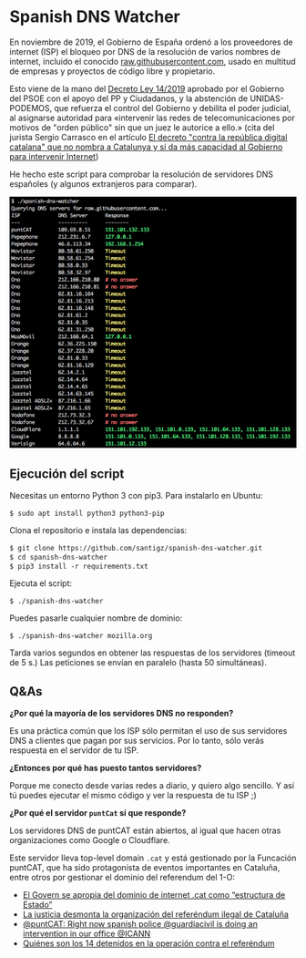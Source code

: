 # Spanish DNS Watcher

En noviembre de 2019, el Gobierno de España ordenó a los proveedores de internet (ISP) el bloqueo por DNS de la resolución de varios nombres de internet, incluido el conocido [raw.githubusercontent.com](raw.githubusercontent.com), usado en multitud de empresas y proyectos de código libre y propietario.

Esto viene de la mano del [Decreto Ley 14/2019](https://boe.es/boe/dias/2019/11/05/pdfs/BOE-A-2019-15790.pdf) aprobado por el Gobierno del PSOE con el apoyo del PP y Ciudadanos, y la abstención de UNIDAS-PODEMOS, que refuerza el control del Gobierno y debilita el poder judicial, al asignarse autoridad para «intervenir las redes de telecomunicaciones por motivos de "orden público" sin que un juez le autorice a ello.» (cita del jurista Sergio Carrasco en el artículo [El decreto "contra la república digital catalana" que no nombra a Catalunya y sí da más capacidad al Gobierno para intervenir Internet](https://www.eldiario.es/tecnologia/Claves-decreto-intervenir-Intervenir-miercoles_0_967653357.html))

He hecho este script para comprobar la resolución de servidores DNS españoles (y algunos extranjeros para comparar).

![Script in action](screenshot.png)


## Ejecución del script

Necesitas un entorno Python 3 con pip3. Para instalarlo en Ubuntu:

    $ sudo apt install python3 python3-pip

Clona el repositorio e instala las dependencias:

    $ git clone https://github.com/santigz/spanish-dns-watcher.git
    $ cd spanish-dns-watcher
    $ pip3 install -r requirements.txt

Ejecuta el script:

    $ ./spanish-dns-watcher

Puedes pasarle cualquier nombre de dominio:

    $ ./spanish-dns-watcher mozilla.org

Tarda varios segundos en obtener las respuestas de los servidores (timeout de 5 s.) Las peticiones se envían en paralelo (hasta 50 simultáneas).


## Q&As

**¿Por qué la mayoría de los servidores DNS no responden?**

Es una práctica común que los ISP sólo permitan el uso de sus servidores DNS a clientes que pagan por sus servicios. Por lo tanto, sólo verás respuesta en el servidor de tu ISP.


**¿Entonces por qué has puesto tantos servidores?**

Porque me conecto desde varias redes a diario, y quiero algo sencillo. Y así tú puedes ejecutar el mismo código y ver la respuesta de tu ISP ;)


**¿Por qué el servidor `puntCat` sí que responde?**

Los servidores DNS de puntCAT están abiertos, al igual que hacen otras organizaciones como Google o Cloudflare.

Este servidor lleva top-level domain `.cat` y está gestionado por la Funcación puntCAT, que ha sido protagonista de eventos importantes en Cataluña, entre otros por gestionar el dominio del referendum del 1-O:
- [El Govern se apropia del dominio de internet .cat como “estructura de Estado”](https://elpais.com/ccaa/2018/10/09/catalunya/1539110244_940549.html)
- [La justicia desmonta la organización del referéndum ilegal de Cataluña](https://elpais.com/ccaa/2017/09/20/catalunya/1505885372_273143.html)
- [@puntCAT: Right now spanish police @guardiacivil is doing an intervention in our office @ICANN](https://twitter.com/puntcat/status/910446518494269440)
- [Quiénes son los 14 detenidos en la operación contra el referéndum](https://www.eldiario.es/catalunya/politica/detenidos-operacion-referendum_0_688731968.html)

